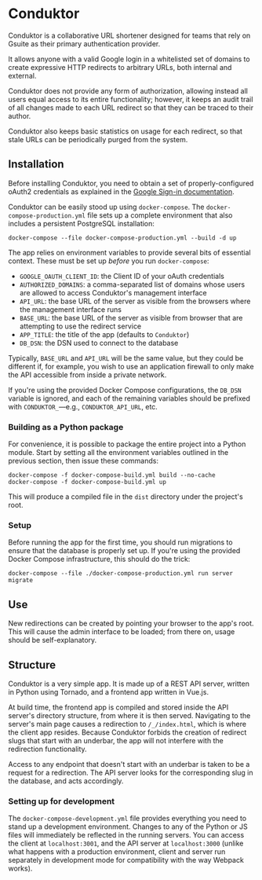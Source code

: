 # Conduktor

Conduktor is a collaborative URL shortener designed for teams that rely on Gsuite as their primary authentication provider.

It allows anyone with a valid Google login in a whitelisted set of domains to create expressive HTTP redirects to arbitrary URLs, both internal and external. 

Conduktor does not provide any form of authorization, allowing instead all users equal access to its entire functionality; however, it keeps an audit trail of all changes made to each URL redirect so that they can be traced to their author.

Conduktor also keeps basic statistics on usage for each redirect, so that stale URLs can be periodically purged from the system.

## Installation

Before installing Conduktor, you need to obtain a set of properly-configured oAuth2 credentials as explained in the [Google Sign-in documentation](https://developers.google.com/identity/sign-in/web/sign-in).

Conduktor can be easily stood up using `docker-compose`. The `docker-compose-production.yml` file sets up a complete environment that also includes a persistent PostgreSQL installation:

    docker-compose --file docker-compose-production.yml --build -d up

The app relies on environment variables to provide several bits of essential context. These must be set up _before_ you run `docker-compose`:

- `GOOGLE_OAUTH_CLIENT_ID`: the Client ID of your oAuth credentials
- `AUTHORIZED_DOMAINS`: a comma-separated list of domains whose users are allowed to access Conduktor's management interface
- `API_URL`: the base URL of the server as visible from the browsers where the management interface runs
- `BASE_URL`: the base URL of the server as visible from browser that are attempting to use the redirect service
- `APP_TITLE`: the title of the app (defaults to `Conduktor`)
- `DB_DSN`: the DSN used to connect to the database

Typically, `BASE_URL` and `API_URL` will be the same value, but they could be different if, for example, you wish to use an application firewall to only make the API accessible from inside a private network.

If you're using the provided Docker Compose configurations, the `DB_DSN` variable is ignored, and each of the remaining variables should be prefixed with `CONDUKTOR_`—e.g., `CONDUKTOR_API_URL`, etc.

### Building as a Python package

For convenience, it is possible to package the entire project into a Python module. Start by setting all the environment variables outlined in the previous section, then issue these commands:

    docker-compose -f docker-compose-build.yml build --no-cache
    docker-compose -f docker-compose-build.yml up

This will produce a compiled file in the `dist` directory under the project's root.

### Setup

Before running the app for the first time, you should run migrations to ensure that the database is properly set up. If you're using the provided Docker Compose infrastructure, this should do the trick:

    docker-compose --file ./docker-compose-production.yml run server migrate

## Use

New redirections can be created by pointing your browser to the app's root. This will cause the admin interface to be loaded; from there on, usage should be self-explanatory.

## Structure

Conduktor is a very simple app. It is made up of a REST API server, written in Python using Tornado, and a frontend app written in Vue.js.

At build time, the frontend app is compiled and stored inside the API server's directory structure, from where it is then served. Navigating to the server's main page causes a redirection to `/_/index.html`, which is where the client app resides. Because Conduktor forbids the creation of redirect slugs that start with an underbar, the app will not interfere with the redirection functionality.

Access to any endpoint that doesn't start with an underbar is taken to be a request for a redirection. The API server looks for the corresponding slug in the database, and acts accordingly.

### Setting up for development

The `docker-compose-development.yml` file provides everything you need to stand up a development environment. Changes to any of the Python or JS files will immediately be reflected in the running servers. You can access the client at `localhost:3001`, and the API server at `localhost:3000` (unlike what happens with a production environment, client and server run separately in development mode for compatibility with the way Webpack works).